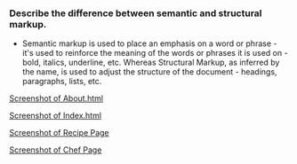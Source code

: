 ### Describe the difference between semantic and structural markup.
- Semantic markup is used to place an emphasis on a word or phrase - it's used to reinforce the meaning of the words or phrases it is used on - bold, italics, underline, etc. Whereas Structural Markup, as inferred by the name, is used to adjust the structure of the document - headings, paragraphs, lists, etc.

[Screenshot of About.html](!/images/about.html.jpg)

[Screenshot of Index.html](/images/index.html.jpg)

[Screenshot of Recipe Page](/images/!recipe.jpg)

[Screenshot of Chef Page](!/images/chef.jpg)

